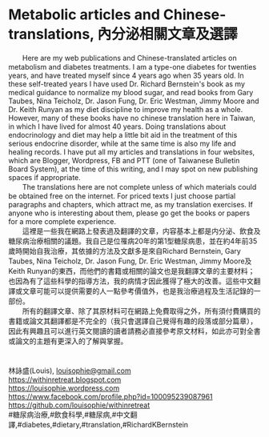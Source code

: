 # Metabolic articles and Chinese-translations, 內分泌相關文章及選譯 
　　Here are my web publications and Chinese-translated articles on metabolism and diabetes treatments. I am a type-one diabetes for twenties years, and have treated myself since 4 years ago when 35 years old. In these self-treated years I have used Dr. Richard Bernstein's book as my medical guidance to normalize my blood sugar, and read books from Gary Taubes, Nina Teicholz, Dr. Jason Fung, Dr. Eric Westman, Jimmy Moore and Dr. Keith Runyan as my diet discipline to improve my health as a whole. However, many of these books have no chinese translation here in Taiwan, in which I have lived for almost 40 years. Doing translations about endocrinology and diet may help a little bit aid in the treatment of this serious endocrine disorder, while at the same time is also my life and healing records. I have put all my articles and translations in four websites, which are Blogger, Wordpress, FB and PTT (one of Taiwanese Bulletin Board System), at the time of this writing, and I may spot on new publishing spaces if appropriate.  
　　The translations here are not complete unless of which materials could be obtained free on the internet. For priced texts I just choose partial paragraphs and chapters, which attract me, as my translation exercises. If anyone who is interesting about them, please go get the books or papers for a more complete experience.  
　　這裡是一些我在網路上發表過及翻譯的文章，内容基本上都是内分泌、飲食及糖尿病治療相關的議題。我自己是位罹病20年的第1型糖尿病患，並在約4年前35歲時開始自我治療，其依據的方法及文獻多是來自Richard Bernstein, Gary Taubes, Nina Teicholz, Dr. Jason Fung, Dr. Eric Westman, Jimmy Moore及Keith Runyan的東西，而他們的書籍或相關的論文也是我翻譯文章的主要材料；也因為有了這些科學的指導方法，我的病情才因此獲得了極大的改善。這些中文翻譯或文章可能可以提供需要的人一點參考價值外，也是我治療過程及生活記錄的一部份。  
　　所有的翻譯文章、除了其原材料可在網路上免費取得之外，所有須付費購買的書籍或論文其翻譯都是不完全的（我只會選譯自己覺得有趣的段落或部分篇章），因此有興趣且可以進行英文閱讀的讀者請務必直接參考原文材料，如此亦可對全書或論文的主題有更深入的了解與掌握。  
# 
林詠盛(Louis), louisophie@gmail.com  
https://withinretreat.blogspot.com  
https://louisophie.wordpress.com  
https://www.facebook.com/profile.php?id=100095239087961  
https://github.com/louisophie/withinretreat  
#糖尿病治療,#飲食科學,#糖尿病,#中文翻譯,#diabetes,#dietary,#translation,#RichardKBernstein  